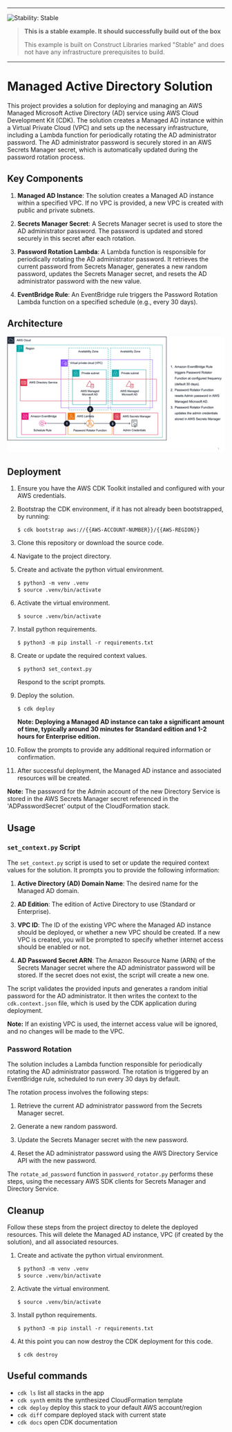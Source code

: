 <!--BEGIN STABILITY BANNER-->
---

![Stability: Stable](https://img.shields.io/badge/stability-Stable-success.svg?style=for-the-badge)

> **This is a stable example. It should successfully build out of the box**
>
> This example is built on Construct Libraries marked "Stable" and does not have any infrastructure prerequisites to build.
---
<!--END STABILITY BANNER-->

# Managed Active Directory Solution

This project provides a solution for deploying and managing an AWS Managed Microsoft Active Directory (AD) service using AWS Cloud Development Kit (CDK). The solution creates a Managed AD instance within a Virtual Private Cloud (VPC) and sets up the necessary infrastructure, including a Lambda function for periodically rotating the AD administrator password. The AD administrator password is securely stored in an AWS Secrets Manager secret, which is automatically updated during the password rotation process.


## Key Components

1. **Managed AD Instance**: The solution creates a Managed AD instance within a specified VPC. If no VPC is provided, a new VPC is created with public and private subnets.

1. **Secrets Manager Secret**: A Secrets Manager secret is used to store the AD administrator password. The password is updated and stored securely in this secret after each rotation.

1. **Password Rotation Lambda**: A Lambda function is responsible for periodically rotating the AD administrator password. It retrieves the current password from Secrets Manager, generates a new random password, updates the Secrets Manager secret, and resets the AD administrator password with the new value.

1. **EventBridge Rule**: An EventBridge rule triggers the Password Rotation Lambda function on a specified schedule (e.g., every 30 days).


## Architecture

![Architecture Diagram](assets/Architecture.jpg)

## Deployment

1. Ensure you have the AWS CDK Toolkit installed and configured with your AWS credentials.

1. Bootstrap the CDK environment, if it has not already been bootstrapped, by running:

    ```
    $ cdk bootstrap aws://{{AWS-ACCOUNT-NUMBER}}/{{AWS-REGION}}
    ```


1. Clone this repository or download the source code.

1. Navigate to the project directory.

1. Create and activate the python virtual environment.
    ```
    $ python3 -m venv .venv
    $ source .venv/bin/activate
    ```

1. Activate the virtual environment.
    ```
    $ source .venv/bin/activate
    ```

1. Install python requirements.
    ```
    $ python3 -m pip install -r requirements.txt
    ```

1. Create or update the required context values.
    ```
    $ python3 set_context.py
    ```
    Respond to the script prompts.
1. Deploy the solution.
    ```
    $ cdk deploy
    ```
    
    **Note: Deploying a Managed AD instance can take a significant amount of time, typically around 30 minutes for Standard edition and 1-2 hours for Enterprise edition.**

1. Follow the prompts to provide any additional required information or confirmation.

1. After successful deployment, the Managed AD instance and associated resources will be created.

**Note:** The password for the Admin account of the new Directory Service is stored in the AWS Secrets Manager secret referenced in the 'ADPasswordSecret' output of the CloudFormation stack.

## Usage

### `set_context.py` Script

The `set_context.py` script is used to set or update the required context values for the solution. It prompts you to provide the following information:

1. **Active Directory (AD) Domain Name**: The desired name for the Managed AD domain.

1. **AD Edition**: The edition of Active Directory to use (Standard or Enterprise).

1. **VPC ID**: The ID of the existing VPC where the Managed AD instance should be deployed, or whether a new VPC should be created. If a new VPC is created, you will be prompted to specify whether internet access should be enabled or not.

1. **AD Password Secret ARN**: The Amazon Resource Name (ARN) of the Secrets Manager secret where the AD administrator password will be stored. If the secret does not exist, the script will create a new one.

The script validates the provided inputs and generates a random initial password for the AD administrator. It then writes the context to the `cdk.context.json` file, which is used by the CDK application during deployment.

**Note:** If an existing VPC is used, the internet access value will be ignored, and no changes will be made to the VPC.


### Password Rotation

The solution includes a Lambda function responsible for periodically rotating the AD administrator password. The rotation is triggered by an EventBridge rule, scheduled to run every 30 days by default.

The rotation process involves the following steps:

1. Retrieve the current AD administrator password from the Secrets Manager secret.

1. Generate a new random password.

1. Update the Secrets Manager secret with the new password.

1. Reset the AD administrator password using the AWS Directory Service API with the new password.

The `rotate_ad_password` function in `password_rotator.py` performs these steps, using the necessary AWS SDK clients for Secrets Manager and Directory Service.

## Cleanup

Follow these steps from the project directoy to delete the deployed resources. This will delete the Managed AD instance, VPC (if created by the solution), and all associated resources.

1. Create and activate the python virtual environment.
    ```
    $ python3 -m venv .venv
    $ source .venv/bin/activate
    ```

1. Activate the virtual environment.
    ```
    $ source .venv/bin/activate
    ```

1. Install python requirements.
    ```
    $ python3 -m pip install -r requirements.txt
    ```

1. At this point you can now destroy the CDK deployment for this code.
    ```
    $ cdk destroy
    ```

## Useful commands

 * `cdk ls`          list all stacks in the app
 * `cdk synth`       emits the synthesized CloudFormation template
 * `cdk deploy`      deploy this stack to your default AWS account/region
 * `cdk diff`        compare deployed stack with current state
 * `cdk docs`        open CDK documentation

